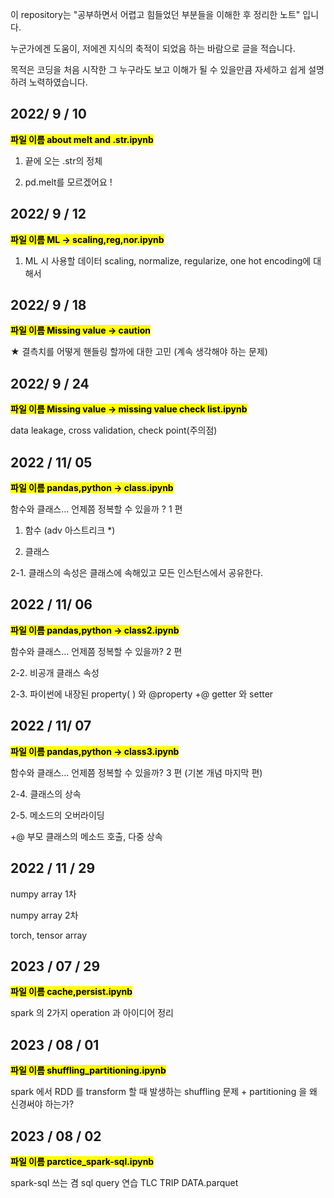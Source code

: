 이 repository는 "공부하면서 어렵고 힘들었던 부분들을 이해한 후 정리한 노트" 입니다. 

누군가에겐 도움이, 저에겐 지식의 축적이 되었음 하는 바람으로 글을 적습니다.

목적은 코딩을 처음 시작한 그 누구라도 보고 이해가 될 수 있을만큼 자세하고 쉽게 설명하려 노력하였습니다.

## 2022/ 9 / 10
<mark>__파일 이름 about melt and .str.ipynb__</mark>

1. 끝에 오는 .str의 정체

2. pd.melt를 모르겠어요 ! 
    
## 2022/ 9 / 12
<mark>__파일 이름 ML -> scaling,reg,nor.ipynb__</mark>

1. ML 시 사용할 데이터 scaling, normalize, regularize, one hot encoding에 대해서 


## 2022/ 9 / 18
<mark>__파일 이름 Missing value -> caution__</mark>

★ 결측치를 어떻게 핸들링 할까에 대한 고민 (계속 생각해야 하는 문제)


## 2022/ 9 / 24
<mark>__파일 이름 Missing value -> missing value check list.ipynb__</mark>

data leakage, cross validation, check point(주의점)


## 2022 / 11/ 05
<mark>__파일 이름 pandas,python -> class.ipynb__</mark>

함수와 클래스... 언제쯤 정복할 수 있을까 ? 1 편

1. 함수 (adv 아스트리크 *) 

2. 클래스

2-1. 클래스의 속성은 클래스에 속해있고 모든 인스턴스에서 공유한다.

## 2022 / 11/ 06

<mark>__파일 이름 pandas,python -> class2.ipynb__</mark>

함수와 클래스... 언제쯤 정복할 수 있을까? 2 편 

2-2. 비공개 클래스 속성 

2-3. 파이썬에 내장된 property( ) 와 @property +@ getter 와 setter

## 2022 / 11/ 07

<mark>__파일 이름 pandas,python -> class3.ipynb__</mark>

함수와 클래스... 언제쯤 정복할 수 있을까? 3 편 (기본 개념 마지막 편) 

2-4. 클래스의 상속

2-5. 메소드의 오버라이딩

+@ 부모 클래스의 메소드 호출, 다중 상속

## 2022 / 11 / 29

numpy array 1차 

numpy array 2차 

torch, tensor array

## 2023 / 07 / 29

<mark>__파일 이름 cache,persist.ipynb__</mark>

spark 의 2가지 operation 과 아이디어 정리

## 2023 / 08 / 01 

<mark>__파일 이름 shuffling_partitioning.ipynb__</mark>

spark 에서 RDD 를 transform 할 때 발생하는 shuffling 문제 + partitioning 을 왜 신경써야 하는가?

## 2023 / 08 / 02 

<mark>__파일 이름 parctice_spark-sql.ipynb__</mark>

spark-sql 쓰는 겸 sql query 연습 TLC TRIP DATA.parquet
